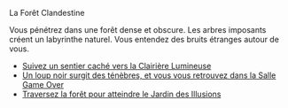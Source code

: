 La Forêt Clandestine

Vous pénétrez dans une forêt dense et obscure. Les arbres imposants créent un labyrinthe naturel.
Vous entendez des bruits étranges autour de vous.

- [Suivez un sentier caché vers la Clairière Lumineuse]()
- [Un loup noir surgit des ténèbres, et vous vous retrouvez dans la Salle Game Over]()
- [Traversez la forêt pour atteindre le Jardin des Illusions]()